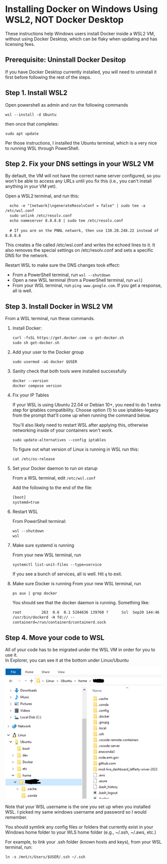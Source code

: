 # Installing Docker on Windows Using WSL2, NOT Docker Desktop
These instructions help Windows users install Docker inside a WSL2 VM, without using 
Docker Desktop, which can be flaky when updating and has licensing fees.

## Prerequisite:  Uninstall Docker Desitop
If you have Docker Desktop currently installed, you will need to uninstall it first before
following the rest of the steps.

## Step 1.  Install WSL2
Open powershell as admin and run the following commands
```
wsl --install -d Ubuntu
```
then once that completes:
```
sudo apt update
```

Per those instructions, I installed the Ubuntu terminal, which is a very nice to running
WSL through PowerShell.

## Step 2.  Fix your DNS settings in your WSL2 VM
By default, the VM will not have the correct name server configured, so you won't be able
to access any URLs until you fix this (i.e., you can't install anything in your VM yet).

Open a WSL2 terminal, and run this:

```
  echo -e "[network]\ngenerateResolvConf = false" | sudo tee -a /etc/wsl.conf
  sudo unlink /etc/resolv.conf
  echo nameserver 8.8.8.8 | sudo tee /etc/resolv.conf

  # If you are on the PNNL network, then use 130.20.248.22 instead of 8.8.8.8
```

This creates a file called /etc/wsl.conf and writes the echoed lines to it. It also removes the special settings
 on /etc/resolv.conf and sets a specific DNS for the network.

Restart WSL to make sure the DNS changes took effect:
* From a PowerShell terminal, run `wsl --shutdown`
* Open a new WSL terminal (from a PowerShell terminal, run `wsl`)
* From your WSL terminal, run `ping www.google.com`.  If you get a response, all is well.


## Step 3.  Install Docker in WSL2 VM
From a WSL terminal, run these commands.

1. Install Docker:
    ```
    curl -fsSL https://get.docker.com -o get-docker.sh
    sudo sh get-docker.sh
    ```

2. Add your user to the Docker group
    ```
    sudo usermod -aG docker $USER
    ```

3. Sanity check that both tools were installed successfully
    ```
    docker --version
    docker compose version
    ```

4. Fix your IP Tables

    If your WSL is using Ubuntu 22.04 or Debian 10+, you need to do 1 extra step for iptables
compatibility.  Choose option (1) to use iptables-legacy from
the prompt that'll come up when running the command below.

    You'll also likely need to restart WSL after applying
this, otherwise networking inside of your containers won't work.
    ```
    sudo update-alternatives --config iptables
    ```

    To figure out what version of Linux is running in WSL run this:
    ```
    cat /etc/os-release
    ```

5. Set your Docker daemon to run on starup

    From a WSL terminal, edit `/etc/wsl.conf`

    Add the following to the end of the file:
    ```
    [boot]
    systemd=true
    ```
6. Restart WSL

    From PowerShell terminal:
    ```
    wsl --shutdown
    wsl
    ```

7. Make sure systemd is running

    From your new WSL terminal, run
    ```
    systemctl list-unit-files --type=service
    ```

    If you see a bunch of services, all is well.  Hit `q` to exit.

8. Make sure Docker is running
    From your new WSL terminal, run
    ```
    ps aux | grep docker
    ```

    You should see that the docker daemon is running.  Something like:
    ``` 
    root         263  0.6  0.1 5284636 139760 ?      Ssl  Sep20 144:46 /usr/bin/dockerd -H fd:// --containerd=/run/containerd/containerd.sock
    ```

## Step 4. Move your code to WSL
All of your code has to be migrated under the WSL VM in order for you to use it.  
In Explorer, you can see it at the bottom under Linux/Ubuntu

![Image](./windows-explorer-wsl.png)

Note that your WSL username is the one you set up when you installed WSL.  I picked my 
same windows username and password so I would remember.

You should symlink any config files or folders that currently exist in your Windows home folder
to your WLS home folder (e.g., ~/.ssh, ~/.aws, etc.) 

For example, to link your .ssh folder (known hosts and keys), from your WSL terminal, run:
```
ln -s /mnt/c/Users/$USER/.ssh ~/.ssh
```
